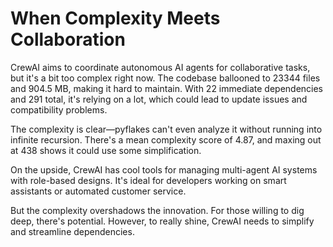 # When Complexity Meets Collaboration

CrewAI aims to coordinate autonomous AI agents for collaborative tasks, but it's a bit too complex right now. The codebase ballooned to 23344 files and 904.5 MB, making it hard to maintain. With 22 immediate dependencies and 291 total, it's relying on a lot, which could lead to update issues and compatibility problems.

The complexity is clear—pyflakes can't even analyze it without running into infinite recursion. There's a mean complexity score of 4.87, and maxing out at 438 shows it could use some simplification.

On the upside, CrewAI has cool tools for managing multi-agent AI systems with role-based designs. It's ideal for developers working on smart assistants or automated customer service.

But the complexity overshadows the innovation. For those willing to dig deep, there's potential. However, to really shine, CrewAI needs to simplify and streamline dependencies.